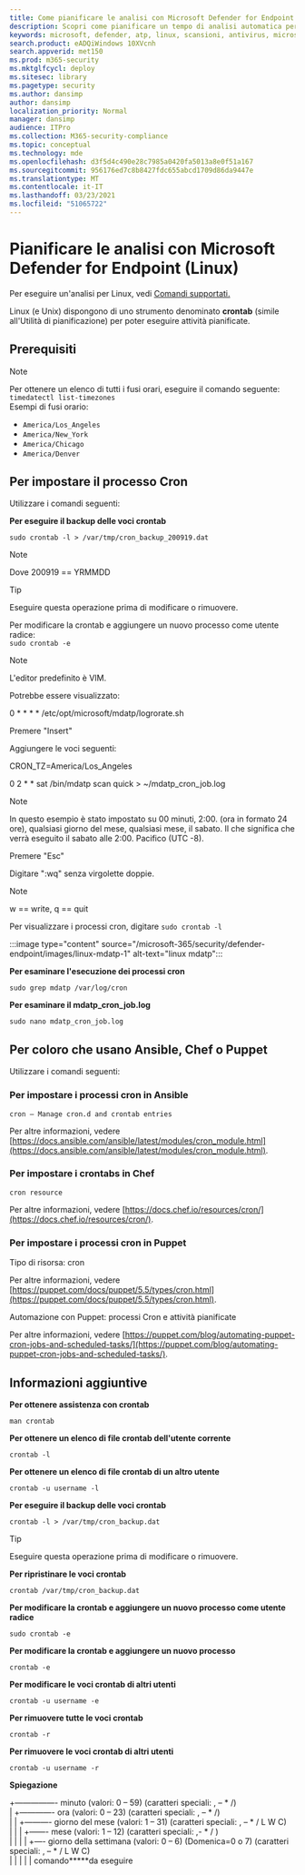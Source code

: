 ```yaml
---
title: Come pianificare le analisi con Microsoft Defender for Endpoint (Linux)
description: Scopri come pianificare un tempo di analisi automatica per Microsoft Defender for Endpoint (Linux) per proteggere meglio le risorse dell'organizzazione.
keywords: microsoft, defender, atp, linux, scansioni, antivirus, microsoft defender for endpoint (linux)
search.product: eADQiWindows 10XVcnh
search.appverid: met150
ms.prod: m365-security
ms.mktglfcycl: deploy
ms.sitesec: library
ms.pagetype: security
ms.author: dansimp
author: dansimp
localization_priority: Normal
manager: dansimp
audience: ITPro
ms.collection: M365-security-compliance
ms.topic: conceptual
ms.technology: mde
ms.openlocfilehash: d3f5d4c490e28c7985a0420fa5013a8e0f51a167
ms.sourcegitcommit: 956176ed7c8b8427fdc655abcd1709d86da9447e
ms.translationtype: MT
ms.contentlocale: it-IT
ms.lasthandoff: 03/23/2021
ms.locfileid: "51065722"
---
```

# <a name="schedule-scans-with-microsoft-defender-for-endpoint-linux"></a>Pianificare le analisi con Microsoft Defender for Endpoint (Linux)

Per eseguire un'analisi per Linux, vedi [Comandi supportati.](https://docs.microsoft.com/microsoft-365/security/defender-endpoint/linux-resources#supported-commands)

Linux (e Unix) dispongono di uno strumento denominato **crontab** (simile all'Utilità di pianificazione) per poter eseguire attività pianificate.

## <a name="pre-requisite"></a>Prerequisiti

> [!NOTE]
> Per ottenere un elenco di tutti i fusi orari, eseguire il comando seguente: `timedatectl list-timezones`<br>
> Esempi di fusi orario:
> - `America/Los_Angeles`
> - `America/New_York`
> - `America/Chicago`
> - `America/Denver`

## <a name="to-set-the-cron-job"></a>Per impostare il processo Cron
Utilizzare i comandi seguenti:

**Per eseguire il backup delle voci crontab**

`sudo crontab -l > /var/tmp/cron_backup_200919.dat`

> [!NOTE]
> Dove 200919 == YRMMDD

> [!TIP]
> Eseguire questa operazione prima di modificare o rimuovere. <br>

Per modificare la crontab e aggiungere un nuovo processo come utente radice: <br>
`sudo crontab -e`

> [!NOTE]
> L'editor predefinito è VIM.

Potrebbe essere visualizzato:

0 * * * * /etc/opt/microsoft/mdatp/logrorate.sh

Premere "Insert"

Aggiungere le voci seguenti:

CRON_TZ=America/Los_Angeles

0 2 * * sat /bin/mdatp scan quick > ~/mdatp_cron_job.log

> [!NOTE]
>In questo esempio è stato impostato su 00 minuti, 2:00. (ora in formato 24 ore), qualsiasi giorno del mese, qualsiasi mese, il sabato. Il che significa che verrà eseguito il sabato alle 2:00. Pacifico (UTC -8).

Premere "Esc"

Digitare ":wq" senza virgolette doppie.

> [!NOTE]
> w == write, q == quit

Per visualizzare i processi cron, digitare `sudo crontab -l`

:::image type="content" source="/microsoft-365/security/defender-endpoint/images/linux-mdatp-1" alt-text="linux mdatp":::

**Per esaminare l'esecuzione dei processi cron**

`sudo grep mdatp /var/log/cron`

**Per esaminare il mdatp_cron_job.log**

`sudo nano mdatp_cron_job.log`

## <a name="for-those-who-use-ansible-chef-or-puppet"></a>Per coloro che usano Ansible, Chef o Puppet

Utilizzare i comandi seguenti:
### <a name="to-set-cron-jobs-in-ansible"></a>Per impostare i processi cron in Ansible

`cron – Manage cron.d and crontab entries`

Per altre informazioni, vedere [https://docs.ansible.com/ansible/latest/modules/cron_module.html](https://docs.ansible.com/ansible/latest/modules/cron_module.html).

### <a name="to-set-crontabs-in-chef"></a>Per impostare i crontabs in Chef
`cron resource`

Per altre informazioni, vedere [https://docs.chef.io/resources/cron/](https://docs.chef.io/resources/cron/).

### <a name="to-set-cron-jobs-in-puppet"></a>Per impostare i processi cron in Puppet
Tipo di risorsa: cron

Per altre informazioni, vedere [https://puppet.com/docs/puppet/5.5/types/cron.html](https://puppet.com/docs/puppet/5.5/types/cron.html).

Automazione con Puppet: processi Cron e attività pianificate

Per altre informazioni, vedere [https://puppet.com/blog/automating-puppet-cron-jobs-and-scheduled-tasks/](https://puppet.com/blog/automating-puppet-cron-jobs-and-scheduled-tasks/).

## <a name="additional-information"></a>Informazioni aggiuntive

**Per ottenere assistenza con crontab**

`man crontab`

**Per ottenere un elenco di file crontab dell'utente corrente**

`crontab -l`

**Per ottenere un elenco di file crontab di un altro utente**

`crontab -u username -l`

**Per eseguire il backup delle voci crontab**

`crontab -l > /var/tmp/cron_backup.dat`

> [!TIP]
> Eseguire questa operazione prima di modificare o rimuovere. <br>

**Per ripristinare le voci crontab**

`crontab /var/tmp/cron_backup.dat`

**Per modificare la crontab e aggiungere un nuovo processo come utente radice**

`sudo crontab -e`

**Per modificare la crontab e aggiungere un nuovo processo**

`crontab -e`

**Per modificare le voci crontab di altri utenti**

`crontab -u username -e`

**Per rimuovere tutte le voci crontab**

`crontab -r`

**Per rimuovere le voci crontab di altri utenti**

`crontab -u username -r`

**Spiegazione**

+—————- minuto (valori: 0 – 59) (caratteri speciali: , – * /)  <br>
| +————- ora (valori: 0 – 23) (caratteri speciali: , – * /) <br>
| | +———- giorno del mese (valori: 1 – 31) (caratteri speciali: , – * / L W C)  <br>
| | | +——- mese (valori: 1 – 12) (caratteri speciali: ,- * / )  <br>
| | | | +—- giorno della settimana (valori: 0 – 6) (Domenica=0 o 7) (caratteri speciali: , – * / L W C) <br>
| | | | | comando*****da eseguire


